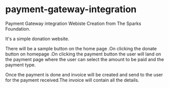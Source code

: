 # payment-gateway-integration

Payment Gateway integration Webiste Creation from The Sparks Foundation.

It's a simple donation website.

There will be a sample button on the home page .On clicking the donate button on homepage .On clicking the payment button the user will land on the payment page where the user can select the amount to be paid and the payment type.

Once the payment is done and invoice will be created and send to the user for the payment received.The invoice will contain all the details.
